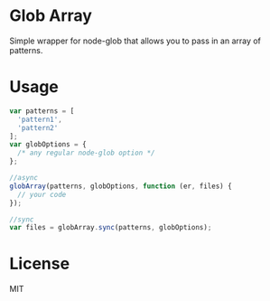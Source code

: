 # Glob Array

Simple wrapper for node-glob that allows you to pass in an array of patterns.

# Usage

```javascript
var patterns = [
  'pattern1',
  'pattern2'
];
var globOptions = {
  /* any regular node-glob option */
};

//async
globArray(patterns, globOptions, function (er, files) {
  // your code
});

//sync
var files = globArray.sync(patterns, globOptions);
```

# License

MIT
